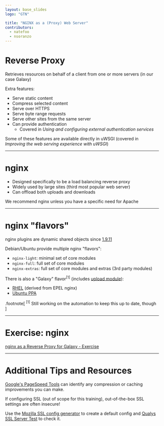 ```yaml
---
layout: base_slides
logo: "GTN"

title: "NGINX as a (Proxy) Web Server"
contributors:
  - natefoo
  - nsoranzo
---
```


# Reverse Proxy

Retrieves resources on behalf of a client from one or more servers (in our case Galaxy)

Extra features:
- Serve static content
- Compress selected content
- Serve over HTTPS
- Serve byte range requests
- Serve other sites from the same server
- Can provide authentication
  - Covered in _Using and configuring external authentication services_

Some of these features are available directly in uWSGI (covered in _Improving the web serving experience with uWSGI_)

---
# nginx

- Designed specifically to be a load balancing reverse proxy
- Widely used by large sites (third most popular web server)
- Can offload both uploads and downloads

We recommend nginx unless you have a specific need for Apache

---
# nginx "flavors"

nginx plugins are dynamic shared objects since [1.9.11](https://www.nginx.com/blog/compiling-dynamic-modules-nginx-plus/)

Debian/Ubuntu provide multiple nginx "flavors":
- `nginx-light`: minimal set of core modules
- `nginx-full`: full set of core modules
- `nginx-extras`: full set of core modules and extras (3rd party modules)

There is also a "Galaxy" flavor<sup>[1]</sup> (includes [upload module](https://github.com/vkholodkov/nginx-upload-module)):
- [RHEL](https://depot.galaxyproject.org/yum/) (derived from EPEL nginx)
- [Ubuntu PPA](https://launchpad.net/~galaxyproject/+archive/ubuntu/nginx)

.footnote[
<sup>[1]</sup> Still working on the automation to keep this up to date, though
]

---
# Exercise: nginx

[nginx as a Reverse Proxy for Galaxy - Exercise](https://github.com/galaxyproject/dagobah-training/blob/2019-pennstate/sessions/03-production-basics/ex3-nginx.md)

---
# Additional Tips and Resources

[Google's PageSpeed Tools](https://developers.google.com/speed/pagespeed/insights/) can identify any compression or caching improvements you can make.

If configuring SSL (out of scope for this training), out-of-the-box SSL settings are often insecure!

Use the [Mozilla SSL config generator](https://mozilla.github.io/server-side-tls/ssl-config-generator/) to create a default config and [Qualys SSL Server Test](https://www.ssllabs.com/ssltest/analyze.html) to check it.
